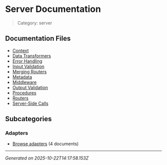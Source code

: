 # Server Documentation

> Category: server

## Documentation Files

- [Context](./context.md)
- [Data Transformers](./data-transformers.md)
- [Error Handling](./error-handling.md)
- [Input Validation](./validators.md)
- [Merging Routers](./merging-routers.md)
- [Metadata](./metadata.md)
- [Middleware](./middlewares.md)
- [Output Validation](./output-validation.md)
- [Procedures](./procedures.md)
- [Routers](./routers.md)
- [Server-Side Calls](./server-side-calls.md)

## Subcategories

### Adapters

- [Browse adapters](./adapters/_index.md) (4 documents)


---

*Generated on 2025-10-22T14:17:58.153Z*
